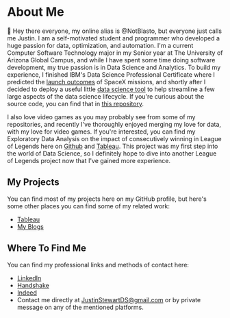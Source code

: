  # About Me
 👋 Hey there everyone, my online alias is @NotBlasto, but everyone just calls me Justin. I am a self-motivated student and programmer who developed a huge passion for data, optimization, and automation. I'm a current Computer Software Technology major in my Senior year at The University of Arizona Global Campus, and while I have spent some time doing software development, my true passion is in Data Science and Analytics. To build my experience, I finished IBM's Data Science Professional Certificate where I predicted the [launch outcomes](https://github.com/NotBlasto/Applied-Data-Science-Capstone-Project) of SpaceX missions, and shortly after I decided to deploy a useful little [data science tool](https://notblasto-data-science-web-app-application-10g331.streamlit.app/) to help streamline a few large aspects of the data science lifecycle. If you're curious about the source code, you can find that in [this repository](https://github.com/NotBlasto/Data-Science-Web-App). 
 
I also love video games as you may probably see from some of my repositories, and recently I've thoroughly enjoyed merging my love for data, with my love for video games.
If you're interested, you can find my Exploratory Data Analysis on the impact of consecutively winning in League of Legends here on [Github](https://github.com/NotBlasto/League-Of-Legends-LP-EDA) and [Tableau](https://public.tableau.com/app/profile/justin.stewart3367/viz/LoLLPGainEDA/LeagueofLegendsLPGainEDA?publish=yes). This project was my first step into the world of Data Science, so I definitely hope to dive into another League of Legends project now that I've gained more experience.
 

## My Projects
You can find most of my projects here on my GitHub profile, but here's some other places you can find some of my related work:
- [Tableau](https://public.tableau.com/app/profile/justin.stewart3367)
- [My Blogs](https://cpt307justinstewart.blogspot.com/)

## Where To Find Me
You can find my professional links and methods of contact here:
- [LinkedIn](https://www.linkedin.com/in/justin-stewart-a0ba0b237/)
- [Handshake](https://app.joinhandshake.com/stu/users/40181005)
- [Indeed](https://my.indeed.com/resume?hl=en&co=US&from=gnav-messaging--messaging-webapp)
-  Contact me directly at JustinStewartDS@gmail.com or by private message on any of the mentioned platforms.
<!---
NotBlasto/NotBlasto is a ✨ special ✨ repository because its `README.md` (this file) appears on your GitHub profile.
You can click the Preview link to take a look at your changes.
--->
